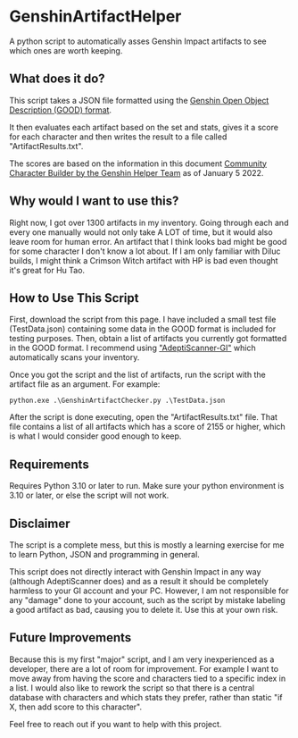 # GenshinArtifactHelper
A python script to automatically asses Genshin Impact artifacts to see which ones are worth keeping.


## What does it do?
This script takes a JSON file formatted using the [Genshin Open Object Description (GOOD) format](https://frzyc.github.io/genshin-optimizer/#/doc/).

It then evaluates each artifact based on the set and stats, gives it a score for each character and then writes the result to a file called "ArtifactResults.txt".

The scores are based on the information in this document [Community Character Builder by the Genshin Helper Team](https://docs.google.com/spreadsheets/d/1gNxZ2xab1J6o1TuNVWMeLOZ7TPOqrsf3SshP5DLvKzI/pubhtml?gid=100510092#) as of January 5 2022.


## Why would I want to use this?
Right now, I got over 1300 artifacts in my inventory. Going through each and every one manually would not only take A LOT of time, but it would also leave room for human error. An artifact that I think looks bad might be good for some character I don't know a lot about. If I am only familiar with Diluc builds, I might think a Crimson Witch artifact with HP is bad even thought it's great for Hu Tao.


## How to Use This Script
First, download the script from this page. I have included a small test file (TestData.json) containing some data in the GOOD format is included for testing purposes.
Then, obtain a list of artifacts you currently got formatted in the GOOD format. I recommend using ["AdeptiScanner-GI"](https://github.com/D1firehail/AdeptiScanner-GI) which automatically scans your inventory.

Once you got the script and the list of artifacts, run the script with the artifact file as an argument. For example:

`python.exe .\GenshinArtifactChecker.py .\TestData.json`

After the script is done executing, open the "ArtifactResults.txt" file. That file contains a list of all artifacts which has a score of 2155 or higher, which is what I would consider good enough to keep.


## Requirements
Requires Python 3.10 or later to run.
Make sure your python environment is 3.10 or later, or else the script will not work.


## Disclaimer
The script is a complete mess, but this is mostly a learning exercise for me to learn Python, JSON and programming in general.

This script does not directly interact with Genshin Impact in any way (although AdeptiScanner does) and as a result it should be completely harmless to your GI account and your PC. However, I am not responsible for any "damage" done to your account, such as the script by mistake labeling a good artifact as bad, causing you to delete it. Use this at your own risk.


## Future Improvements
Because this is my first "major" script, and I am very inexperienced as a developer, there are a lot of room for improvement. For example I want to move away from having the score and characters tied to a specific index in a list. I would also like to rework the script so that there is a central database with characters and which stats they prefer, rather than static "if X, then add score to this character".

Feel free to reach out if you want to help with this project.
